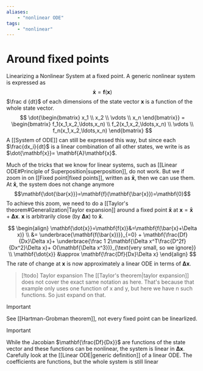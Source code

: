 ```yaml
---
aliases:
    - "nonlinear ODE"
tags:
    - "nonlinear"
---
```


# Around fixed points
Linearizing a Nonlinear System at a fixed point. A generic nonlinear system is expressed as
$$\mathbf{\dot{x}}=\mathbf{f}(\mathbf{x})$$
$\frac d {dt}$ of each dimensions of the state vector $\mathbf{x}$ is a function of the whole state vector.
$$
\dot{\begin{bmatrix}
x_1 \\
x_2 \\
\vdots \\
x_n
\end{bmatrix}} =
\begin{bmatrix}
f_1(x_1,x_2,\ldots,x_n) \\
f_2(x_1,x_2,\ldots,x_n) \\
\vdots \\
f_n(x_1,x_2,\ldots,x_n)
\end{bmatrix}
$$
A [[System of ODE]] can still be expressed this way, but since each $\frac{dx_i}{dt}$ is a linear combination of all other states, we write is as $\dot{\mathbf{x}}= \mathbf{A}\mathbf{x}$.

Much of the tricks that we know for linear systems, such as [[Linear ODE#Principle of Superposition|superposition]], do not work. But we if zoom in on [[Fixed point|fixed points]], written as $\mathbf{\bar{x}}$, then we can use them. At $\mathbf{\bar{x}}$, the system does not change anymore
$$\mathbf{\dot{\bar{x}}}=\mathbf{f}(\mathbf{\bar{x}})=\mathbf{0}$$
To achieve this zoom, we need to do a [[Taylor's theorem#Generalization|Taylor expansion]] around a fixed point $\mathbf{\bar{x}}$ at $\mathbf{x}=\mathbf{\bar{x}} + \mathbf{\Delta x}$. $\mathbf{x}$ is arbitrarily close (by $\mathbf{\Delta x}$) to $\mathbf{\bar{x}}$.

$$
\begin{align}
\mathbf{\dot{x}}=\mathbf{f(x)}&=\mathbf{f(\bar{x}+\Delta x)} \\
&= \underbrace{\mathbf{f(\bar{x})}}_{=0} + \mathbf{\frac{Df}{Dx}\Delta x}+ \underbrace{\frac 1 2\mathbf{\Delta x^T\frac{D^2f}{Dx^2}\Delta x}+ O(\mathbf{\Delta x^3})}_{\text{very small, so we ignore}} \\
\mathbf{\dot{x}} &\approx \mathbf{\frac{Df}{Dx}\Delta x}
\end{align}
$$
The rate of change at $\mathbf{x}$ is now approximately a linear ODE in terms of $\mathbf{\Delta x}$. 

> [!todo] Taylor expansion
> The [[Taylor's theorem|taylor expansion]] does not cover the exact same notation as here. That's because that example only uses one function of x and y, but here we have n such functions. So just expand on that.


> [!Important]
> See [[Hartman-Grobman theorem]], not every fixed point can be linearlized.


> [!important]
> While the Jacobian $\mathbf{\frac{Df}{Dx}}$ are functions of the state vector and these functions can be nonlinear, the system is linear in $\mathbf{\Delta x}$. 
> Carefully look at the [[Linear ODE|generic definition]] of a linear ODE. The coefficients are functions, but the whole system is still linear


